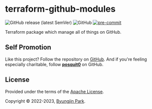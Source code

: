 # terraform-github-modules

![GitHub release (latest SemVer)](https://img.shields.io/github/v/release/tedilabs/terraform-github-modules?color=blue&sort=semver&style=flat-square)
![GitHub](https://img.shields.io/github/license/tedilabs/terraform-github-modules?color=blue&style=flat-square)
[![pre-commit](https://img.shields.io/badge/pre--commit-enabled-brightgreen?logo=pre-commit&logoColor=white&style=flat-square)](https://github.com/pre-commit/pre-commit)

Terraform package which manage all of things on GitHub.


## Self Promotion

Like this project? Follow the repository on [GitHub](https://github.com/tedilabs/terraform-github-modules). And if you're feeling especially charitable, follow **[posquit0](https://github.com/posquit0)** on GitHub.


## License

Provided under the terms of the [Apache License](LICENSE).

Copyright © 2022-2023, [Byungjin Park](https://www.posquit0.com).
